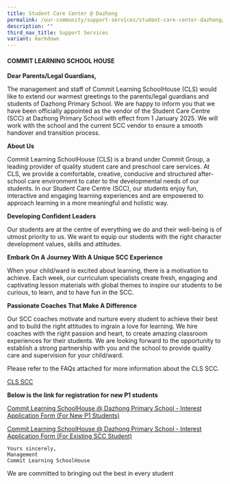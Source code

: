 ```yaml
---
title: Student Care Center @ Dazhong
permalink: /our-community/support-services/student-care-center-dazhong/
description: ""
third_nav_title: Support Services
variant: markdown
---
```

#### COMMIT LEARNING SCHOOL HOUSE

**Dear Parents/Legal Guardians,**

The management and staff of Commit Learning SchoolHouse (CLS) would like to extend our warmest greetings to the parents/legal guardians and students of Dazhong Primary School. We are happy to inform you that we have been officially appointed as the vendor of the Student Care Centre (SCC) at Dazhong Primary School with effect from 1 January 2025. We will work with the school and the current SCC vendor to ensure a smooth handover and transition process.

**About Us**

Commit Learning SchoolHouse (CLS) is a brand under Commit Group, a leading provider of quality student care and preschool care services. At CLS, we provide a comfortable, creative, conducive and structured after-school care environment to cater to the developmental needs of our students. In our Student Care Centre (SCC), our students enjoy fun, interactive and engaging learning experiences and are empowered to approach learning in a more meaningful and holistic way.

**Developing Confident Leaders**

Our students are at the centre of everything we do and their well-being is of utmost priority to us. We want to equip our students with the right character development values, skills and attitudes.

**Embark On A Journey With A Unique SCC Experience**

When your child/ward is excited about learning, there is a motivation to achieve. Each week, our curriculum specialists create fresh, engaging and captivating lesson materials with global themes to inspire our students to be curious, to learn, and to have fun in the SCC.

**Passionate Coaches That Make A Difference**

Our SCC coaches motivate and nurture every student to achieve their best and to build the right attitudes to ingrain a love for learning. We hire coaches with the right passion and heart, to create amazing classroom experiences for their students. We are looking forward to the opportunity to establish a strong partnership with you and the school to provide quality care and supervision for your child/ward.

Please refer to the FAQs attached for more information about the CLS SCC.

[CLS SCC](/files/Commit_Learning_SchoolHouse__CLS__Student_Care_Centre__SCC____2025_FAQs___Dazhong_Primary_School.pdf)[](/files/Commit_Learning_SchoolHouse__CLS__Student_Care_Centre__SCC____2025_FAQs___Dazhong_Primary_School.pdf)

**Below is the link for registration for new P1 students**

[Commit Learning SchoolHouse @ Dazhong Primary School - Interest Application Form (For New P1 Students)](https://form.jotform.com/242728921724461)

[Commit Learning SchoolHouse @ Dazhong Primary School - Interest Application Form (For Existing SCC Student)](https://form.jotform.com/242731822463455)
```
Yours sincerely,
Management
Commit Learning SchoolHouse
```
We are committed to bringing out the best in every student
